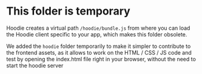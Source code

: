 # This folder is temporary

Hoodie creates a virtual path `/hoodie/bundle.js` from where you can load the
Hoodie client specific to your app, which makes this folder obsolete.

We added the `hoodie` folder temporarily to make it simpler
to contribute to the frontend assets, as it allows to work on the HTML / CSS /
JS code and test by opening the index.html file right in your browser, without
the need to start the hoodie server
